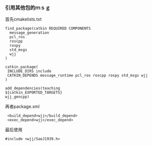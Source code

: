 ### 引用其他包的ｍｓｇ
首先cmakelists.txt
```
find_package(catkin REQUIRED COMPONENTS
  message_generation
  pcl_ros
  roscpp
  rospy
  std_msgs
  wjj
)

catkin_package(
 INCLUDE_DIRS include
 CATKIN_DEPENDS message_runtime pcl_ros roscpp rospy std_msgs wjj
)

add_dependencies(teaching 
${catkin_EXPORTED_TARGETS}
wjj_gencpp)
```

再者package.xml
```
 <build_depend>wjj</build_depend>
 <exec_depend>wjj</exec_depend>
```

最后使用
```
#include <wjj/SaeJ1939.h>
```